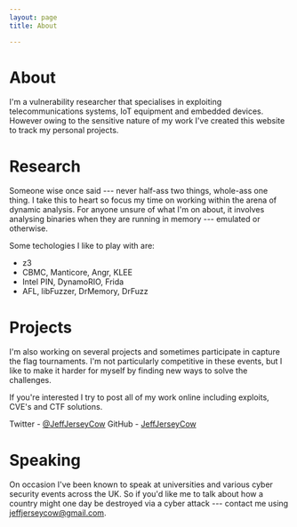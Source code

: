 ```yaml
---
layout: page 
title: About

---
```

# About
I'm a vulnerability researcher that specialises in exploiting telecommunications systems, IoT equipment and embedded devices. However owing to the sensitive nature of my work I've created this website to track my personal projects.

# Research
Someone wise once said --- never half-ass two things, whole-ass one thing. I take this to heart so focus my time on working within the arena of dynamic analysis. For anyone unsure of what I'm on about, it involves analysing binaries when they are running in memory --- emulated or otherwise. 

Some techologies I like to play with are:

* z3
* CBMC, Manticore, Angr, KLEE
* Intel PIN, DynamoRIO, Frida
* AFL, libFuzzer, DrMemory, DrFuzz

# Projects
I'm also working on several projects and sometimes participate in capture the flag tournaments. I'm not particularly competitive in these events, but I like to make it harder for myself by finding new ways to solve the challenges.

If you're interested I try to post all of my work online including exploits, CVE's and CTF solutions.

Twitter - [@JeffJerseyCow](https://twitter.com/@JeffJerseyCow)
GitHub - [JeffJerseyCow](https://github.com/jeffjerseycow)

# Speaking
On occasion I've been known to speak at universities and various cyber security events across the UK. So if you'd like me to talk about how a country might one day be destroyed via a cyber attack --- contact me using [jeffjerseycow@gmail.com](mailto:jeffjerseycow@gmail.com).